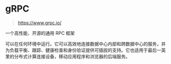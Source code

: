 # gRPC

> https://www.grpc.io/

一个高性能、开源的通用 RPC 框架

可以在任何环境中运行。它可以高效地连接数据中心内部和跨数据中心的服务，并为负载平衡、跟踪、健康检查和身份验证提供可插拔的支持。它也适用于最后一英里的分布式计算连接设备，移动应用程序和浏览器的后端服务。



